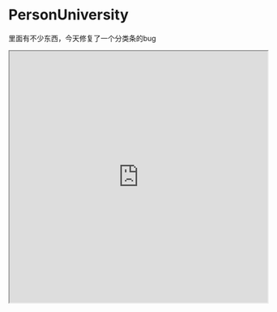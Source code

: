 # PersonUniversity

里面有不少东西，今天修复了一个分类条的bug

<iframe height=498 width=510 src="http://player.youku.com/embed/XNjcyMDU4Njg0">

